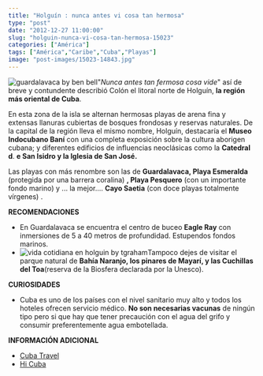 ```yaml
---
title: "Holguín : nunca antes vi cosa tan hermosa"
type: "post"
date: "2012-12-27 11:00:00"
slug: "holguin-nunca-vi-cosa-tan-hermosa-15023"
categories: ["América"]
tags: ["América","Caribe","Cuba","Playas"]
image: "post-images/15023-14843.jpg"
---
```


 ![guardalavaca by ben bell](post-images/15023-14843.jpg "guardalavaca by ben bell")"*Nunca antes tan fermosa cosa vide*" así de breve y contundente describió Colón el litoral norte de Holguín, **la región más oriental de Cuba**.

 En esta zona de la isla se alternan hermosas playas de arena fina y extensas llanuras cubiertas de bosques frondosas y reservas naturales. De la capital de la región lleva el mismo nombre, Holguín, destacaría el **Museo Indocubano Baní** con una completa exposición sobre la cultura aborigen cubana; y diferentes edificios de influencias neoclásicas como la **Catedral d**. **e San Isidro y la Iglesia de San José.**

 Las playas con más renombre son las de **Guardalavaca, Playa Esmeralda** (protegida por una barrera coralina) **, Playa Pesquero** (con un importante fondo marino) y ... la mejor.... **Cayo Saetia** (con doce playas totalmente vírgenes) .

 **RECOMENDACIONES**

- En Guardalavaca se encuentra el centro de buceo **Eagle Ray** con inmersiones de 5 a 40 metros de profundidad. Estupendos fondos marinos.
- ![vida cotidiana en holguin by tgraham](post-images/15023-14844.jpg "vida cotidiana en holguin by tgraham")Tampoco dejes de visitar el parque natural de **Bahía Naranjo, los pinares de Mayarí, y las Cuchillas del Toa**(reserva de la Biosfera declarada por la Unesco).

 **CURIOSIDADES**

- Cuba es uno de los países con el nivel sanitario muy alto y todos los hoteles ofrecen servicio médico. **No son necesarias vacunas** de ningún tipo pero si que hay que tener precaución con el agua del grifo y consumir preferentemente agua embotellada.

 **INFORMACIÓN ADICIONAL**

- [Cuba Travel](http://www.cubatravel.cu/client/home/index.php)
- [Hi Cuba](http://www.hicuba.com/Mapas/holguin/holguin.htm)